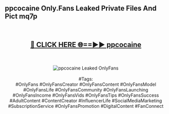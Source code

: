 <h2>ppcocaine Only.Fans Leaked Private Files And Pict mq7p</h2>
<br>
<div align="center">
<h2><a href="https://mediafiles.top/ppcocaine" rel="nofollow">🔴 CLICK HERE 🌐==►► ppcocaine</a></h2>
<br>
<br>
<a href="https://mediafiles.top/ppcocaine" rel="nofollow" data-target="animated-image.originalLink"><img src="https://i.ibb.co.com/WyWwxjT/player-gif2.gif" alt="ppcocaine Leaked OnlyFans" style="max-width: 100%; display: inline-block;" data-target="animated-image.originalImage"></a>
<br><br>
#Tags:
<br>
#OnlyFans #OnlyFansCreator #OnlyFansContent #OnlyFansModel #OnlyFansLife #OnlyFansCommunity #OnlyFansLaunching #OnlyFansIncome #OnlyFansVids #OnlyFansTips #OnlyFansSuccess #AdultContent #ContentCreator #InfluencerLife #SocialMediaMarketing #SubscriptionService #OnlyFansPromotion #DigitalContent #FanConnect
</div>
<br>